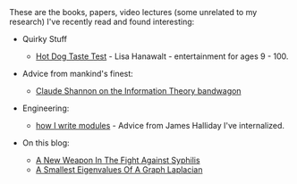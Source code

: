 <article>
</article>
These are the books, papers, video lectures (some unrelated to my research) I've recently read and found interesting:

* Quirky Stuff
	* [Hot Dog Taste Test](http://amzn.to/29lVARF) - Lisa Hanawalt - entertainment for ages 9 - 100.
* Advice from mankind's finest:
	* [Claude Shannon on the Information Theory bandwagon](/docs/shannon-bandwagon.pdf)

* Engineering:
	* [how I write modules](http://substack.net/how_I_write_modules) - Advice from James Halliday I've internalized.

* On this blog:
	* [A New Weapon In The Fight Against Syphilis](http://blog.shriphani.com/2015/07/21/a-new-weapon-in-the-fight-against-syphilis/)
	* [A Smallest Eigenvalues Of A Graph Laplacian](http://blog.shriphani.com/2015/04/06/the-smallest-eigenvalues-of-a-graph-laplacian/)

